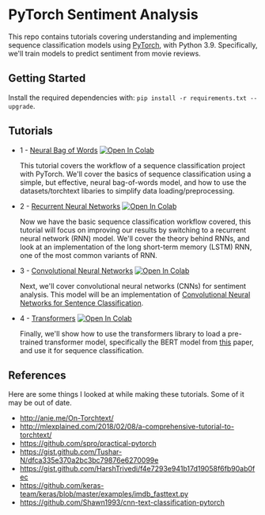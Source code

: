 # PyTorch Sentiment Analysis

This repo contains tutorials covering understanding and implementing sequence classification models using [PyTorch](https://github.com/pytorch/pytorch), with Python 3.9. Specifically, we'll train models to predict sentiment from movie reviews.

## Getting Started

Install the required dependencies with: `pip install -r requirements.txt --upgrade`.

## Tutorials

-   1 - [Neural Bag of Words](https://github.com/bentrevett/pytorch-sentiment-analysis/blob/main/1%20-%20Neural%20Bag%20of%20Words.ipynb) [![Open In Colab](https://colab.research.google.com/assets/colab-badge.svg)](https://colab.research.google.com/github/bentrevett/pytorch-sentiment-analysis/blob/main/1%20-%20Neural%20Bag%20of%20Words.ipynb)

    This tutorial covers the workflow of a sequence classification project with PyTorch. We'll cover the basics of sequence classification using a simple, but effective, neural bag-of-words model, and how to use the datasets/torchtext libaries to simplify data loading/preprocessing.

-   2 - [Recurrent Neural Networks](https://github.com/bentrevett/pytorch-sentiment-analysis/blob/main/2%20-%20Recurrent%20Neural%20Networks.ipynb) [![Open In Colab](https://colab.research.google.com/assets/colab-badge.svg)](https://colab.research.google.com/github/bentrevett/pytorch-sentiment-analysis/blob/main/2%20-%20Recurrent%20Neural%20Networks.ipynb)

    Now we have the basic sequence classification workflow covered, this tutorial will focus on improving our results by switching to a recurrent neural network (RNN) model. We'll cover the theory behind RNNs, and look at an implementation of the long short-term memory (LSTM) RNN, one of the most common variants of RNN.

-   3 - [Convolutional Neural Networks](https://github.com/bentrevett/pytorch-sentiment-analysis/blob/main/3%20-%20Convolutional%20Neural%20Networks.ipynb) [![Open In Colab](https://colab.research.google.com/assets/colab-badge.svg)](https://colab.research.google.com/github/bentrevett/pytorch-sentiment-analysis/blob/main/3%20-%20Convolutional%20Neural%20Networks.ipynb)

    Next, we'll cover convolutional neural networks (CNNs) for sentiment analysis. This model will be an implementation of [Convolutional Neural Networks for Sentence Classification](https://arxiv.org/abs/1408.5882).

-   4 - [Transformers](https://github.com/bentrevett/pytorch-sentiment-analysis/blob/main/4%20-%20Transformers.ipynb) [![Open In Colab](https://colab.research.google.com/assets/colab-badge.svg)](https://colab.research.google.com/github/bentrevett/pytorch-sentiment-analysis/blob/main/4%20-%20Transformers.ipynb)

    Finally, we'll show how to use the transformers library to load a pre-trained transformer model, specifically the BERT model from [this](https://arxiv.org/abs/1810.04805) paper, and use it for sequence classification.

## References

Here are some things I looked at while making these tutorials. Some of it may be out of date.

-   http://anie.me/On-Torchtext/
-   http://mlexplained.com/2018/02/08/a-comprehensive-tutorial-to-torchtext/
-   https://github.com/spro/practical-pytorch
-   https://gist.github.com/Tushar-N/dfca335e370a2bc3bc79876e6270099e
-   https://gist.github.com/HarshTrivedi/f4e7293e941b17d19058f6fb90ab0fec
-   https://github.com/keras-team/keras/blob/master/examples/imdb_fasttext.py
-   https://github.com/Shawn1993/cnn-text-classification-pytorch
